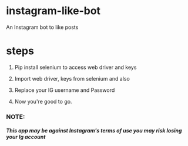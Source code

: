 # instagram-like-bot
An Instagram bot to like posts

# steps
1. Pip install selenium to access web driver and keys

2. Import web driver, keys from selenium and also

3. Replace your IG username and Password 

4. Now you're good to go.

### NOTE: 
##### This app may be against Instagram's terms of use you may risk losing your Ig account
